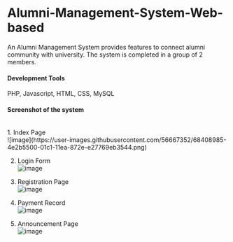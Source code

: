 # Alumni-Management-System-Web-based

An Alumni Management System provides features to connect alumni community with university. The system is completed in a group of 2 members.

<h4>Development Tools</h4>
PHP, Javascript, HTML, CSS, MySQL

<h4>Screenshot of the system</h4>
</br>
1. Index Page
</br>![image](https://user-images.githubusercontent.com/56667352/68408985-4e2b5500-01c1-11ea-872e-e27769eb3544.png)


2. Login Form
</br>![image](https://user-images.githubusercontent.com/56667352/68409097-7915a900-01c1-11ea-90f7-22bc440bbd56.png)


3. Registration Page
</br>![image](https://user-images.githubusercontent.com/56667352/68409154-90ed2d00-01c1-11ea-9e1f-56427e745f34.png)


4. Payment Record
</br>![image](https://user-images.githubusercontent.com/56667352/68409282-c4c85280-01c1-11ea-94ad-371b7ce1b709.png)


5. Announcement Page
</br>![image](https://user-images.githubusercontent.com/56667352/68409340-df023080-01c1-11ea-9288-96491e54cbc5.png)

